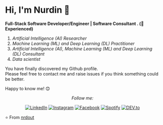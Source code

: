 # Hi, I'm Nurdin :chicken:

**Full-Stack Software Developer/Engineer | Software Consultant . (:robot: Experienced)**
1. *Artificial Intelligence (AI) Researcher*
2. *Machine Learning (ML) and Deep Learning (DL) Practitioner*
3. *Artificial Intelligence (AI), Machine Learning (ML) and Deep Learning (DL) Consultant* 
4. *Data scientist* 

You have finally discovered my Github profile. <br>
Please feel free to contact me and raise issues if you think something could be better.

Happy to know me! 😊

<div align="center">

<i>Follow me:</i><br>

<a href="https://www.linkedin.com/in/nrdout" target="_blank"><img src="https://img.shields.io/badge/LinkedIn-%230077B5.svg?&style=flat-square&logo=linkedin&logoColor=white" alt="LinkedIn"></a>
<a href="https://www.instagram.com/nrdout" target="_blank"><img src="https://img.shields.io/badge/Instagram-%23E4405F.svg?&style=flat-square&logo=instagram&logoColor=white" alt="Instagram"></a>
<a href="https://www.facebook.com/nrdout" target="_blank"><img src="https://img.shields.io/badge/Facebook-%231877F2.svg?&style=flat-square&logo=facebook&logoColor=white" alt="Facebook"></a>
<a href="https://open.spotify.com/user/nrdout" target="_blank"><img src="https://img.shields.io/badge/Spotify-%231ED760.svg?&style=flat-square&logo=spotify&logoColor=white" alt="Spotify"></a>
<a href="https://dev.to/nrdout" target="_blank"><img src="https://img.shields.io/badge/DEV-%230A0A0A.svg?&style=flat-square&logo=DEV.to&logoColor=white" alt="DEV.to"></a>

</div>


⭐ From [nrdout](https://github.com/nrdout)
